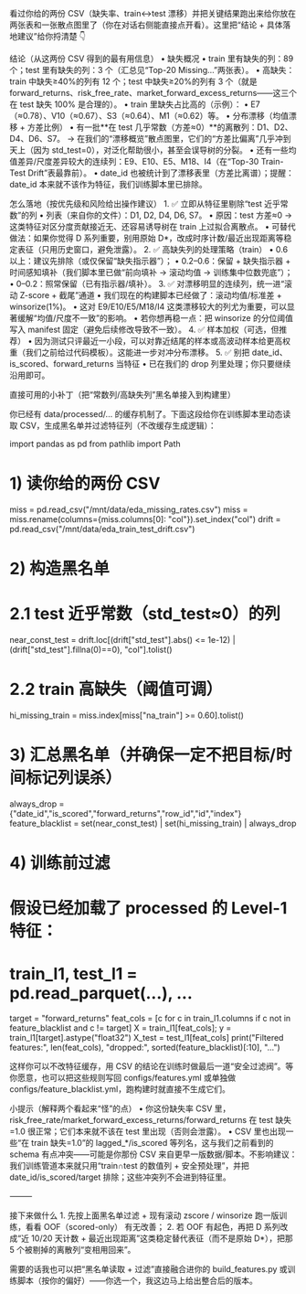 看过你给的两份 CSV（缺失率、train↔test 漂移）并把关键结果跑出来给你放在两张表和一张散点图里了（你在对话右侧能直接点开看）。这里把“结论 + 具体落地建议”给你捋清楚 👇

结论（从这两份 CSV 得到的最有用信息）
	•	缺失概况
	•	train 里有缺失的列：89 个；test 里有缺失的列：3 个（汇总见“Top-20 Missing…”两张表）。
	•	高缺失：train 中缺失≥40%的列有 12 个；test 中缺失≥20%的列有 3 个（就是 forward_returns、risk_free_rate、market_forward_excess_returns——这三个在 test 缺失 100% 是合理的）。
	•	train 里缺失占比高的（示例）：
	•	E7（≈0.78）、V10（≈0.67）、S3（≈0.64）、M1（≈0.62）等。
	•	分布漂移（均值漂移 + 方差比例）
	•	有一批**在 test 几乎常数（方差≈0）**的离散列：D1、D2、D4、D6、S7。
→ 在我们的“漂移概览”散点图里，它们的“方差比偏离”几乎冲到天上（因为 std_test=0），对泛化帮助很小，甚至会误导树的分裂。
	•	还有一些均值差异/尺度差异较大的连续列：E9、E10、E5、M18、I4（在“Top-30 Train-Test Drift”表最靠前）。
	•	date_id 也被统计到了漂移表里（方差比离谱）；提醒：date_id 本来就不该作为特征，我们训练脚本里已排除。

怎么落地（按优先级和风险给出操作建议）
	1.	✅ 立即从特征里剔除“test 近乎常数”的列
	•	列表（来自你的文件）：D1, D2, D4, D6, S7。
	•	原因：test 方差≈0 → 这类特征对区分度贡献接近无、还容易诱导树在 train 上过拟合离散点。
	•	可替代做法：如果你觉得 D 系列重要，别用原始 D*，改成时序计数/最近出现距离等稳定表征（只用历史窗口，避免泄露）。
	2.	✅ 高缺失列的处理策略（train）
	•	0.6 以上：建议先排除（或仅保留“缺失指示器”）；
	•	0.2–0.6：保留 + 缺失指示器 + 时间感知填补（我们脚本里已做“前向填补 → 滚动均值 → 训练集中位数兜底”）；
	•	0–0.2：照常保留（已有指示器/填补）。
	3.	✅ 对漂移明显的连续列，统一进“滚动 Z-score + 截尾”通道
	•	我们现在的构建脚本已经做了：滚动均值/标准差 + winsorize(1%)。
	•	这对 E9/E10/E5/M18/I4 这类漂移较大的列尤为重要，可以显著缓解“均值/尺度不一致”的影响。
	•	若你想再稳一点：把 winsorize 的分位阈值写入 manifest 固定（避免后续修改导致不一致）。
	4.	✅ 样本加权（可选，但推荐）
	•	因为测试只评最近一小段，可以对靠近结尾的样本或高波动样本给更高权重（我们之前给过代码模板）。这能进一步对冲分布漂移。
	5.	✅ 别把 date_id、is_scored、forward_returns 当特征
	•	已在我们的 drop 列里处理；你只要继续沿用即可。

直接可用的小补丁（把“常数列/高缺失列”黑名单接入到构建里）

你已经有 data/processed/... 的缓存机制了。下面这段给你在训练脚本里动态读取 CSV，生成黑名单并过滤特征列（不改缓存生成逻辑）：

import pandas as pd
from pathlib import Path

# 1) 读你给的两份 CSV
miss = pd.read_csv("/mnt/data/eda_missing_rates.csv")
miss = miss.rename(columns={miss.columns[0]: "col"}).set_index("col")
drift = pd.read_csv("/mnt/data/eda_train_test_drift.csv")

# 2) 构造黑名单
# 2.1 test 近乎常数（std_test≈0）的列
near_const_test = drift.loc[(drift["std_test"].abs() <= 1e-12) | (drift["std_test"].fillna(0)==0), "col"].tolist()

# 2.2 train 高缺失（阈值可调）
hi_missing_train = miss.index[miss["na_train"] >= 0.60].tolist()

# 3) 汇总黑名单（并确保一定不把目标/时间标记列误杀）
always_drop = {"date_id","is_scored","forward_returns","row_id","id","index"}
feature_blacklist = set(near_const_test) | set(hi_missing_train) | always_drop

# 4) 训练前过滤
# 假设已经加载了 processed 的 Level-1 特征：
#   train_l1, test_l1 = pd.read_parquet(...), ...
target = "forward_returns"
feat_cols = [c for c in train_l1.columns if c not in feature_blacklist and c != target]
X = train_l1[feat_cols]; y = train_l1[target].astype("float32")
X_test = test_l1[feat_cols]
print("Filtered features:", len(feat_cols), "dropped:", sorted(feature_blacklist)[:10], "...")

这样你可以不改特征缓存，用 CSV 的结论在训练时做最后一道“安全过滤阀”。等你愿意，也可以把这些规则写回 configs/features.yml 或单独做 configs/feature_blacklist.yml，跑构建时就直接不生成它们。

小提示（解释两个看起来“怪”的点）
	•	你这份缺失率 CSV 里，risk_free_rate/market_forward_excess_returns/forward_returns 在 test 缺失=1.0 很正常；它们本来就不该在 test 里出现（否则会泄露）。
	•	CSV 里也出现一些“在 train 缺失=1.0”的 lagged_*/is_scored 等列名，这与我们之前看到的 schema 有点冲突——可能是你那份 CSV 来自更早一版数据/脚本。不影响建议：我们训练管道本来就只用“train∩test 的数值列 + 安全预处理”，并把 date_id/is_scored/target 排除；这些冲突列不会进到特征里。

⸻

接下来做什么
	1.	先按上面黑名单过滤 + 现有滚动 zscore / winsorize 跑一版训练，看看 OOF（scored-only） 有无改善；
	2.	若 OOF 有起色，再把 D 系列改成“近 10/20 天计数 + 最近出现距离”这类稳定替代表征（而不是原始 D*），把那 5 个被剔掉的离散列“变相用回来”。

需要的话我也可以把“黑名单读取 + 过滤”直接融合进你的 build_features.py 或训练脚本（按你的偏好）——你选一个，我这边马上给出整合后的版本。